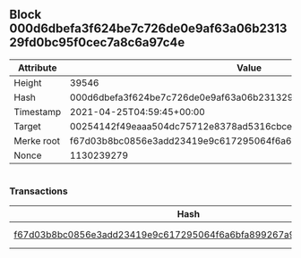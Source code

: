 ## Block 000d6dbefa3f624be7c726de0e9af63a06b231329fd0bc95f0cec7a8c6a97c4e

Attribute | Value
--- | ---
Height | 39546
Hash | 000d6dbefa3f624be7c726de0e9af63a06b231329fd0bc95f0cec7a8c6a97c4e
Timestamp | 2021-04-25T04:59:45+00:00
Target | 00254142f49eaaa504dc75712e8378ad5316cbcead634704b3734b6271167cc4
Merke root | f67d03b8bc0856e3add23419e9c617295064f6a6bfa899267a9d4e7f12cbb1f8
Nonce | 1130239279

```

```

### Transactions

Hash | Amount
--- | ---
[f67d03b8bc0856e3add23419e9c617295064f6a6bfa899267a9d4e7f12cbb1f8](f67d03b8bc0856e3add23419e9c617295064f6a6bfa899267a9d4e7f12cbb1f8.md) | 10.00000000 SKEPTI 
